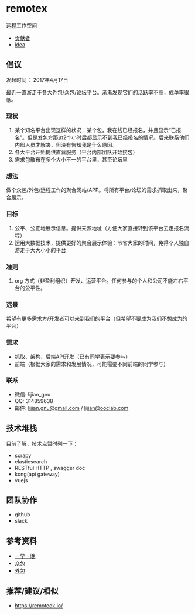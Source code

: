 # remotex

远程工作空间

- [贡献者](contributors.md)
- [idea](idea.md)

## 倡议

发起时间： 2017年4月17日

最近一直游走于各大外包/众包/论坛平台。渐渐发现它们的活跃率不高，成单率很低。

### 现状

1. 某个知名平台出现这样的状况：某个包，我在线已经报名，并且显示“已报名”。但是发包方那边2个小时后都显示不到我已经报名的情况。后来联系他们内部人员才解决，但没有告知我是什么原因。
2. 各大平台开始提供直营服务（平台内部团队开始接包）
3. 需求包散布在多个大小不一的平台里，甚至论坛里

### 想法

做个众包/外包/远程工作的聚合网站/APP。将所有平台/论坛的需求抓取出来，聚合展示。

### 目标

1. 公平、公正地展示信息。提供来源地址（方便大家直接转到该平台去走报名流程）
2. 运用大数据技术，提供更好的聚合展示体验：节省大家的时间，免得个人独自游走于大大小小的平台

### 准则

1. org 方式（非盈利组织）开发、运营平台。任何参与的个人和公司不能左右平台的公平性。

### 远景

希望有更多需求方/开发者可以来到我们的平台（但希望不要成为我们不想成为的平台）

### 需求

- 抓取、架构、后端API开发（已有同学表示要参与）
- 前端（根据大家的需求和发展情况，可能需要不同前端的同学参与）

### 联系

- 微信: lijian_gnu
- QQ: 314859638
- 邮件: lijian.gnu@gmail.com / lijian@ooclab.com

## 技术堆栈

目前了解，技术点暂时列一下：

- scrapy
- elasticsearch
- RESTful HTTP , swagger doc
- kong(api gateway)
- vuejs

## 团队协作

- github
- slack

## 参考资料

- [一早一晚](http://yizaoyiwan.com/)
- [众包](https://zh.wikipedia.org/wiki/%E4%BC%97%E5%8C%85)
- [外包](https://zh.wikipedia.org/wiki/%E5%A4%96%E5%88%A4)

## 推荐/建议/相似

- https://remoteok.io/
